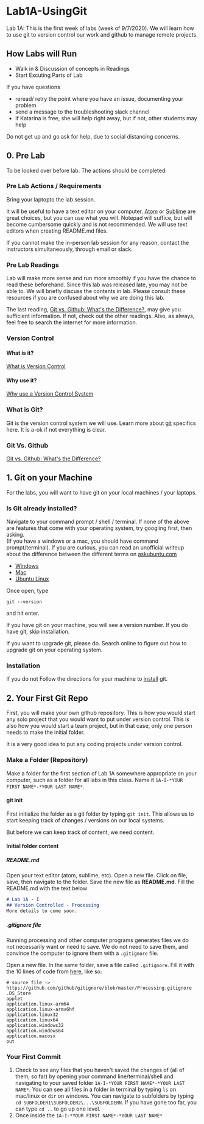 # Lab1A-UsingGit
Lab 1A: 
This is the first week of labs (week of 9/7/2020). 
We will learn how to use git to version control our work and github to manage remote projects. 

## How Labs will Run
- Walk in & Discussion of concepts in Readings
- Start Excuting Parts of Lab

If you have questions
- reread/ retry the point where you have an issue, documenting your problem
- send a message to the troubleshooting slack channel
- if Katarina is free, she will help right away, but if not, other students may help

Do not get up and go ask for help, due to social distancing concerns. 
## 0. Pre Lab
To be looked over before lab. 
The actions should be completed.  

### Pre Lab Actions / Requirements
Bring  your laptopto the lab session.

It will be useful to have a text editor on your computer. 
[Atom](https://atom.io/) or [Sublime](https://www.sublimetext.com/) are great choices, but you can use what you will. 
Notepad will suffice, but will become cumbersome quickly and is not recommended.
We will use text editors when creating README.md files. 

If you cannot make the in-person lab session for any reason, contact the instructors simultaneously, through email or slack.  

### Pre Lab Readings
Lab will make more sense and run more smoothly if you have the chance to read these beforehand. 
Since this lab was released late, you may not be able to. 
We will briefly discuss the contents in lab. 
Please consult these resources if you are confused about why we are doing this lab. 

The last reading, [Git vs. Github: What's the Difference?](https://blog.devmountain.com/git-vs-github-whats-the-difference/), may give you sufficient information. 
If not, check out the other readings. 
Also, as always, feel free to search the internet for more information. 

### Version Control 

#### What is it?
[What is Version Control](https://www.atlassian.com/git/tutorials/what-is-version-control)

#### Why use it?
[Why use a Version Control System](https://www.git-tower.com/learn/git/ebook/en/desktop-gui/basics/why-use-version-control#:~:text=%20Why%20Use%20a%20Version%20Control%20System%3F%20,a%20file%20%28or%20even%20the%20whole...%20More%20)

### What is Git? 
Git is the version control system we will use. Learn more about [git](https://www.git-scm.com/book/en/v2/Getting-Started-What-is-Git%3F) specifics here. It is a-ok if not everything is clear. 

### Git Vs. Github
[Git vs. Github: What's the Difference?](https://blog.devmountain.com/git-vs-github-whats-the-difference/)

## 1. Git on your Machine 
For the labs, you will want to have git on your local machines / your laptops. 

### Is Git already installed?
Navigate to your command prompt / shell / terminal. 
If none of the above are features that come with your operating system, try googling first, then asking.  
(If you have a windows or a mac, you should have command prompt/terminal). 
If you are curious, you can read an unofficial writeup about the difference between the different terms on  [askubuntu.com](https://askubuntu.com/questions/506510/what-is-the-difference-between-terminal-console-shell-and-command-line)
- [Windows](https://www.howtogeek.com/235101/10-ways-to-open-the-command-prompt-in-windows-10/)
- [Mac](https://support.apple.com/guide/terminal/open-or-quit-terminal-apd5265185d-f365-44cb-8b09-71a064a42125/mac)
- [Ubuntu Linux](https://www.wikihow.com/Open-a-Terminal-Window-in-Ubuntu)

Once open, type
```
git --version
```
and hit enter.

If you have git on your machine, you will see a version number. 
If you do have git, skip installation. 

If you want to upgrade git, please do. 
Search online to figure out how to upgrade git on your operating system.

### Installation
If you do not Follow the directions for your machine to [install](https://git-scm.com/book/en/v2/Getting-Started-Installing-Git) git.

## 2. Your First Git Repo
First, you will make your own github repository. 
This is how you would start any solo project that you would want to put under version control. 
This is also how you would start a team project, but in that case, only one person needs to make the initial folder. 

It is a very good idea to put any coding projects under version control. 

### Make a Folder (Repository)

Make a folder for the first section of Lab 1A somewhere appropriate on your computer, such as a folder for all labs in this class. 
Name it `1A-I-*YOUR FIRST NAME*-*YOUR LAST NAME*`. 

#### git init
First initialize the folder as a git folder by typing
`git init`. 
This allows us to start keeping track of changes / versions on our local systems. 

But before we can keep track of content, we need content. 

#### Initial folder content

##### README.md
Open your text editor (atom, sublime, etc). 
Open a new file. 
Click on file, save, then navigate to the folder. 
Save the new file as **README.md**. 
Fill the README.md with the text below
```markdown
# Lab 1A - I
## Version Controlled - Processing
More details to come soon.
```
##### .gitignore file
Running processing and other computer programs generates files we do not necessarily want or need to save. 
We do not need to save them, and convince the computer to ignore them with a `.gitignore` file. 

Open a new file.
In the same folder, save a file called `.gitignore`.
Fill it with the 10 lines of code from [here](https://github.com/github/gitignore/blob/master/Processing.gitignore), like so: 
```processing
# source file -> https://github.com/github/gitignore/blob/master/Processing.gitignore
.DS_Store
applet
application.linux-arm64
application.linux-armv6hf
application.linux32
application.linux64
application.windows32
application.windows64
application.macosx
out
```
### Your First Commit
1. Check to see any files that you haven't saved the changes of (all of them, so far) by opening your command line/terminal/shell and navigating to your saved folder `1A-I-*YOUR FIRST NAME*-*YOUR LAST NAME*`. You can see all files in a folder in terminal by typing `ls` on mac/linux or `dir` on windows. You can navigate to subfolders by typing `cd SUBFOLDER1\SUBFOLDER2\...\SUBFOLDERN`. If you have gone too far, you can type `cd ..` to go up one level. 
2. Once inside the `1A-I-*YOUR FIRST NAME*-*YOUR LAST NAME*`



